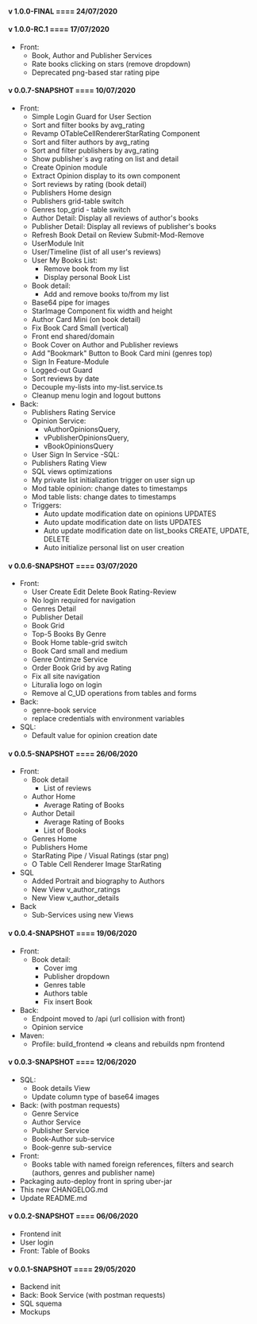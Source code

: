 #### v 1.0.0-FINAL     	====	24/07/2020


#### v 1.0.0-RC.1     	====	17/07/2020

- Front:
    - Book, Author and Publisher Services
    - Rate books clicking on stars (remove dropdown)
    - Deprecated png-based star rating pipe    

#### v 0.0.7-SNAPSHOT	====	10/07/2020

- Front:
    - Simple Login Guard for User Section
	- Sort and filter books by avg_rating
	- Revamp OTableCellRendererStarRating Component
	- Sort and filter authors by avg_rating
	- Sort and filter publishers by avg_rating
	- Show publisher`s avg rating on list and detail
	- Create Opinion module
	- Extract Opinion display to its own component
	- Sort reviews by rating (book detail)
    - Publishers Home design
    - Publishers grid-table switch
    - Genres top_grid - table switch
	- Author Detail: Display all reviews of author's books
	- Publisher Detail: Display all reviews of publisher's books
	- Refresh Book Detail on Review Submit-Mod-Remove
	- UserModule Init
	- User/Timeline (list of all user's reviews)
	- User My Books List:
		- Remove book from my list
		- Display personal Book List
	- Book detail:
	    - Add and remove books to/from my list
	- Base64 pipe for images
	- StarImage Component fix width and height
	- Author Card Mini (on book detail)
	- Fix Book Card Small (vertical)
	- Front end shared/domain
    - Book Cover on Author and Publisher reviews 
    - Add "Bookmark" Button to Book Card mini (genres top) 
    - Sign In Feature-Module
    - Logged-out Guard
    - Sort reviews by date
    - Decouple my-lists into my-list.service.ts
    - Cleanup menu login and logout buttons
- Back: 
	- Publishers Rating Service
	- Opinion Service: 
		- vAuthorOpinionsQuery,
		- vPublisherOpinionsQuery,
		- vBookOpinionsQuery
	- User Sign In Service
 -SQL: 
	- Publishers Rating View
	- SQL views optimizations
	- My private list initialization trigger on user sign up
	- Mod table opinion: change dates to timestamps
	- Mod table lists: change dates to timestamps
	- Triggers:
		- Auto update modification date on opinions UPDATES
		- Auto update modification date on lists UPDATES
		- Auto update modification date on list_books CREATE, UPDATE, DELETE
		- Auto initialize personal list on user creation
		
		
#### v 0.0.6-SNAPSHOT	====	03/07/2020

- Front: 
    - User Create Edit Delete Book Rating-Review
    - No login required for navigation
    - Genres Detail
    - Publisher Detail
    - Book Grid
    - Top-5 Books By Genre
    - Book Home table-grid switch
    - Book Card small and medium
    - Genre Ontimze Service
    - Order Book Grid by avg Rating
    - Fix all site navigation
    - Lituralia logo on login
    - Remove al C_UD operations from tables and forms
- Back:
    - genre-book service
    - replace credentials with environment variables
- SQL:
    - Default value for opinion creation date


#### v 0.0.5-SNAPSHOT	====	26/06/2020

- Front:
    - Book detail
        - List of reviews
    - Author Home
        - Average Rating of Books
    - Author Detail
        - Average Rating of Books
        - List of Books
    - Genres Home
    - Publishers Home
    - StarRating Pipe / Visual Ratings (star png)
    - O Table Cell Renderer Image StarRating
- SQL 
    - Added Portrait and biography to Authors
    - New View v_author_ratings
    - New View v_author_details
- Back 
    - Sub-Services using new Views
        

#### v 0.0.4-SNAPSHOT	====	19/06/2020

- Front:
    - Book detail: 
        - Cover img
        - Publisher dropdown
        - Genres table
        - Authors table
        - Fix insert Book
- Back:
    - Endpoint moved to /api (url collision with front)
    - Opinion service
- Maven:
    - Profile: 
        build_frontend => cleans and rebuilds npm frontend

#### v 0.0.3-SNAPSHOT	====	12/06/2020

- SQL: 
    - Book details View
    - Update column type of base64 images
- Back: (with postman requests)
	- Genre Service
	- Author Service
	- Publisher Service
	- Book-Author sub-service
	- Book-genre sub-service
- Front: 
	- Books table with named foreign 
		references, filters and search 
		(authors, genres and publisher name)
- Packaging auto-deploy front in spring uber-jar
- This new CHANGELOG.md
- Update README.md


#### v 0.0.2-SNAPSHOT	====	06/06/2020

- Frontend init
- User login
- Front: Table of Books


#### v 0.0.1-SNAPSHOT	====	29/05/2020

- Backend init
- Back: Book Service (with postman requests)
- SQL squema
- Mockups

